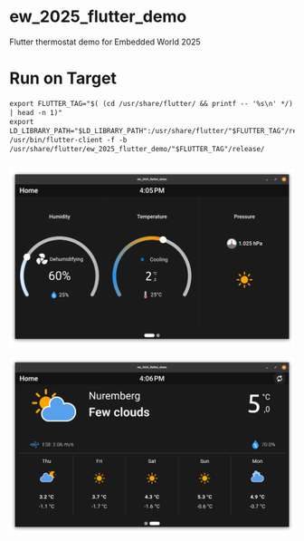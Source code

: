 # ew_2025_flutter_demo

Flutter thermostat demo for Embedded World 2025

# Run on Target

```shell
export FLUTTER_TAG="$( (cd /usr/share/flutter/ && printf -- '%s\n' */) | head -n 1)"
export LD_LIBRARY_PATH="$LD_LIBRARY_PATH":/usr/share/flutter/"$FLUTTER_TAG"/release/lib/
/usr/bin/flutter-client -f -b /usr/share/flutter/ew_2025_flutter_demo/"$FLUTTER_TAG"/release/
```

![Normal](screenshot/homepage.png)
---
![Boosting](screenshot/forecast.png)